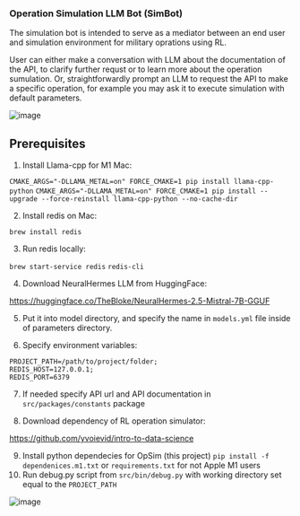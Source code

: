 ### Operation Simulation LLM Bot (SimBot)

The simulation bot is intended to serve as a mediator between an end user and simulation environment for military
oprations using RL.

User can either make a conversation with LLM about the documentation of the API, to clarify further requst or to learn more about the operation sumulation.
Or, straightforwardly prompt an LLM to request the API to make a specific operation, for example you may ask it to execute simulation with default parameters.  

![image](https://github.com/Reennon/operation-simulation/assets/37474734/be47dbe3-390b-4802-ba19-e66d41e13338)

## Prerequisites
1. Install Llama-cpp for M1 Mac:

`CMAKE_ARGS="-DLLAMA_METAL=on" FORCE_CMAKE=1 pip install llama-cpp-python`
`CMAKE_ARGS="-DLLAMA_METAL=on" FORCE_CMAKE=1 pip install --upgrade --force-reinstall llama-cpp-python --no-cache-dir`

2. Install redis on Mac:

`brew install redis`

3. Run redis locally:

`brew start-service redis`
`redis-cli`

4. Download NeuralHermes LLM from HuggingFace:

https://huggingface.co/TheBloke/NeuralHermes-2.5-Mistral-7B-GGUF

5. Put it into model directory, and specify the name in `models.yml` file inside of parameters directory.

6. Specify environment variables:
```
PROJECT_PATH=/path/to/project/folder;
REDIS_HOST=127.0.0.1;
REDIS_PORT=6379
```
7. If needed specify API url and API documentation in `src/packages/constants` package

8. Download dependency of RL operation simulator:

https://github.com/yvoievid/intro-to-data-science

9. Install python dependecies for OpSim (this project)
`pip install -f dependenices.m1.txt` or `requirements.txt` for not Apple M1 users
11. Run debug.py script from `src/bin/debug.py` with working directory set equal to the `PROJECT_PATH`

![image](https://github.com/Reennon/operation-simulation/assets/37474734/ca695198-0fa5-455a-9956-fea4d1a0cd26)

 
